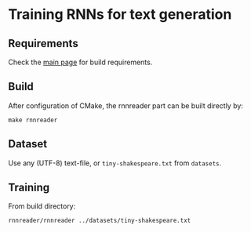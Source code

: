 # Training RNNs for text generation
## Requirements
Check the [main page](../../..) for build requirements.
## Build
After configuration of CMake, the rnnreader part can be built directly by:
```
make rnnreader
```
## Dataset
Use any (UTF-8) text-file, or `tiny-shakespeare.txt` from `datasets`.

## Training
From build directory:
```
rnnreader/rnnreader ../datasets/tiny-shakespeare.txt
```
